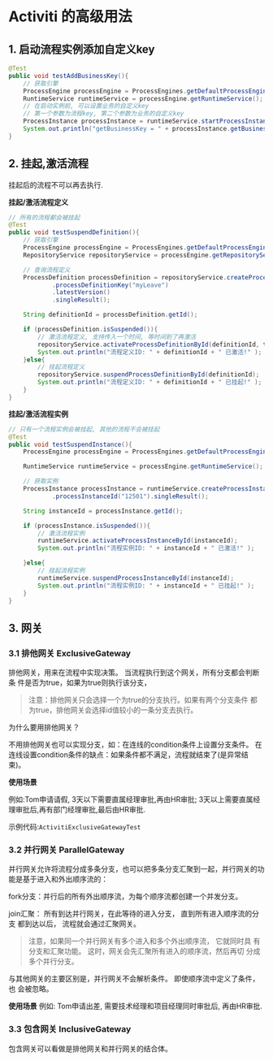 # Activiti 的高级用法

## 1. 启动流程实例添加自定义key
```java
@Test
public void testAddBusinessKey(){
    // 获取引擎
    ProcessEngine processEngine = ProcessEngines.getDefaultProcessEngine();
    RuntimeService runtimeService = processEngine.getRuntimeService();
    // 在启动实例前, 可以设置业务的自定义key
    // 第一个参数为流程key, 第二个参数为业务的自定义key
    ProcessInstance processInstance = runtimeService.startProcessInstanceByKey("myLeave", "businessCustomKey000");
    System.out.println("getBusinessKey = " + processInstance.getBusinessKey());
}
```

## 2. 挂起,激活流程
挂起后的流程不可以再去执行.

**挂起/激活流程定义**
```java
// 所有的流程都会被挂起
@Test
public void testSuspendDefinition(){
    // 获取引擎
    ProcessEngine processEngine = ProcessEngines.getDefaultProcessEngine();
    RepositoryService repositoryService = processEngine.getRepositoryService();

    // 查询流程定义
    ProcessDefinition processDefinition = repositoryService.createProcessDefinitionQuery()
            .processDefinitionKey("myLeave")
            .latestVersion()
            .singleResult();

    String definitionId = processDefinition.getId();

    if (processDefinition.isSuspended()){
        // 激活流程定义, 支持传入一个时间, 等时间到了再激活
        repositoryService.activateProcessDefinitionById(definitionId, true, null);
        System.out.println("流程定义ID: " + definitionId + " 已激活!" );
    }else{
        // 挂起流程定义
        repositoryService.suspendProcessDefinitionById(definitionId);
        System.out.println("流程定义ID: " + definitionId + " 已挂起!" );
    }
}
```

**挂起/激活流程实例**
```java
// 只有一个流程实例会被挂起, 其他的流程不会被挂起
@Test
public void testSuspendInstance(){
    ProcessEngine processEngine = ProcessEngines.getDefaultProcessEngine();

    RuntimeService runtimeService = processEngine.getRuntimeService();

    // 获取实例
    ProcessInstance processInstance = runtimeService.createProcessInstanceQuery()
            .processInstanceId("12501").singleResult();

    String instanceId = processInstance.getId();

    if (processInstance.isSuspended()){
        // 激活流程实例
        runtimeService.activateProcessInstanceById(instanceId);
        System.out.println("流程实例ID: " + instanceId + " 已激活!" );

    }else{
        // 挂起流程实例
        runtimeService.suspendProcessInstanceById(instanceId);
        System.out.println("流程实例ID: " + instanceId + " 已挂起!" );
    }
}
```

## 3. 网关
### 3.1 排他网关 ExclusiveGateway
排他网关，用来在流程中实现决策。 当流程执行到这个网关，所有分支都会判断条 件是否为true，如果为true则执行该分支，

> 注意：排他网关只会选择一个为true的分支执行。如果有两个分支条件 都为true，排他网关会选择id值较小的一条分支去执行。

为什么要用排他网关？

不用排他网关也可以实现分支，如：在连线的condition条件上设置分支条件。 在连线设置condition条件的缺点：如果条件都不满足，流程就结束了(是异常结 束)。

**使用场景**

例如:Tom申请请假, 3天以下需要直属经理审批,再由HR审批; 3天以上需要直属经理审批后,再有部门经理审批,最后由HR审批.

示例代码:`ActivitiExclusiveGatewayTest`

### 3.2 并行网关 ParallelGateway
并行网关允许将流程分成多条分支，也可以把多条分支汇聚到一起，并行网关的功 能是基于进入和外出顺序流的：

fork分支：并行后的所有外出顺序流，为每个顺序流都创建一个并发分支。

join汇聚： 所有到达并行网关，在此等待的进入分支， 直到所有进入顺序流的分支 都到达以后， 流程就会通过汇聚网关。

> 注意，如果同一个并行网关有多个进入和多个外出顺序流， 它就同时具 有分支和汇聚功能。 这时，网关会先汇聚所有进入的顺序流，然后再切 分成多个并行分支。

与其他网关的主要区别是，并行网关不会解析条件。 即使顺序流中定义了条件，也 会被忽略。

**使用场景**
例如: Tom申请出差, 需要技术经理和项目经理同时审批后, 再由HR审批.

### 3.3 包含网关 InclusiveGateway
包含网关可以看做是排他网关和并行网关的结合体。
